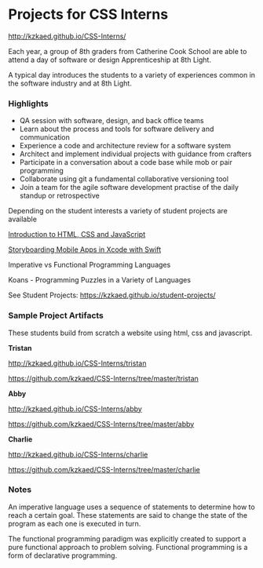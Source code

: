 # Projects for CSS Interns

<http://kzkaed.github.io/CSS-Interns/>

Each year, a group of 8th graders from Catherine Cook School are able to attend a day of software or design Apprenticeship at 8th Light.

A typical day introduces the students to a variety of experiences common in the software industry and at 8th Light.


### Highlights
- QA session with software, design, and back office teams
- Learn about the process and tools for software delivery and communication
- Experience a code and architecture review for a software system
- Architect and implement individual projects with guidance from crafters
- Participate in a conversation about a code base while mob or pair programming
- Collaborate using git a fundamental collaborative versioning tool
- Join a team for the agile software development practise of the daily standup or retrospective
  
Depending on the student interests a variety of student projects are available
 
 [Introduction to HTML, CSS and JavaScript](https://kzkaed.github.io/student-projects/html-css-js) 
 
 [Storyboarding Mobile Apps in Xcode with Swift](https://kzkaed.github.io/student-projects/mobile-ios-swift)
 
Imperative vs Functional Programming Languages
 
 Koans - Programming Puzzles in a Variety of Languages
 
See Student Projects: <https://kzkaed.github.io/student-projects/>


### Sample Project Artifacts

These students build from scratch a website using html, css and javascript. 

__Tristan__ 

 <http://kzkaed.github.io/CSS-Interns/tristan>  

 <https://github.com/kzkaed/CSS-Interns/tree/master/tristan>

__Abby__  

 <http://kzkaed.github.io/CSS-Interns/abby>  
 

 <https://github.com/kzkaed/CSS-Interns/tree/master/abby>

__Charlie__

 <http://kzkaed.github.io/CSS-Interns/charlie> 

 <https://github.com/kzkaed/CSS-Interns/tree/master/charlie>


### Notes

An imperative language uses a sequence of statements to determine how to reach a certain goal. These statements are said to change the state of the program as each one is executed in turn.


The functional programming paradigm was explicitly created to support a pure functional approach to problem solving. Functional programming is a form of declarative programming.
